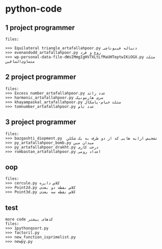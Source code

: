 # python-code
## 1 project programmer 
```
files:

>>> Equilateral triangle_artafallahpoor.py دنباله فیبوناچی
>>> evenandodd_artafallahpoor.py زوج و فرد
>>> wp-personal-data-file-dWsIMmgIgHV7XLtLfMaUHTeptwIKiOGX.py مثلث متساوی‌الساقین
```
## 2 project programmer
```
files:
>>> Excess number_artafallahpoor.py عدد زائد
>>> harmonic_artafallahpoor.py سری هارمونیک
>>> khayampaskal_artafallahpoor.py مثلث خیام-پاسکال
>>> tomnumber_artafallahpoor.py عدد تام
```
## 3 project programmer
```
files:
>>> bazgashti_diopment.py  تشخیص ارایه هایی که از دو طرف به یک شکلن
>>> py_artafallahpoor_bomb.py میدان مین
>>> py_artafallahpoor_drakht.py درخت کاری
>>> rombastan_artafallahpoor.py اعداد رومی
``` 
## oop 
```
files:
>>> cercule.py کلاس دایره
>>> Point2d.py کلاس نفطه دو بعدی
>>> Point3d.py کلاس نقطه سه بعدی
```
## test
```
more code کدهای بیشتر
files:
>>> 1pythonqsort.py
>>> factoril.py
>>> new_function_isprimelist.py
>>> newpy.py
```
